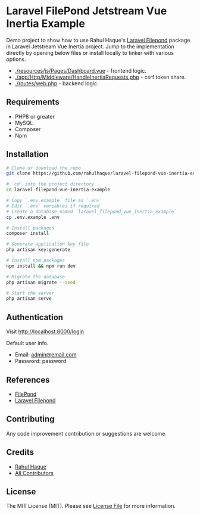 # Laravel FilePond Jetstream Vue Inertia Example

Demo project to show how to use Rahul Haque's [Laravel Filepond](https://github.com/rahulhaque/laravel-filepond) package in Laravel Jetstream Vue Inertia project. Jump to the implementation directly by opening below files or install locally to tinker with various options. 
- [./resources/js/Pages/Dashboard.vue](resources/js/Pages/Dashboard.vue) - frontend logic.
- [./app/Http/Middleware/HandleInertiaRequests.php](app/Http/Middleware/HandleInertiaRequests.php) - csrf token share.
- [./routes/web.php](routes/web.php) - backend logic.

## Requirements

- PHP8 or greater
- MySQL
- Composer
- Npm

## Installation

```bash
# Clone or download the repo
git clone https://github.com/rahulhaque/laravel-filepond-vue-inertia-example

# `cd` into the project directory
cd laravel-filepond-vue-inertia-example

# Copy `.env.example` file as `.env`
# Edit `.env` variables if required
# Create a database named `laravel_filepond_vue_inertia_example`
cp .env.example .env

# Install packages
composer install

# Generate application key file
php artisan key:generate

# Install npm packages
npm install && npm run dev

# Migrate the database
php artisan migrate --seed

# Start the server
php artisan serve
```

## Authentication

Visit [http://localhost:8000/login](http://localhost:8000/login)

Default user info.
- Email: admin@email.com
- Password: password

## References

- [FilePond](https://pqina.nl/filepond/)
- [Laravel Filepond](https://github.com/rahulhaque/laravel-filepond)

## Contributing

Any code improvement contribution or suggestions are welcome.

## Credits

-   [Rahul Haque](https://github.com/rahulhaque)
-   [All Contributors](../../contributors)

## License

The MIT License (MIT). Please see [License File](LICENSE.md) for more information.

